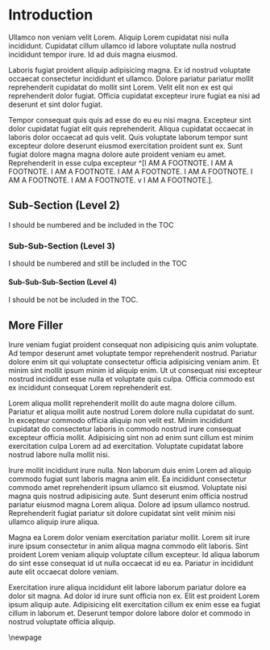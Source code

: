 # Introduction

Ullamco non veniam velit Lorem. Aliquip Lorem cupidatat nisi nulla incididunt.
Cupidatat cillum ullamco id labore voluptate nulla nostrud incididunt tempor
irure. Id ad duis magna eiusmod.

Laboris fugiat proident aliquip adipisicing magna. Ex id nostrud voluptate
occaecat consectetur incididunt et ullamco. Dolore pariatur pariatur mollit
reprehenderit cupidatat do mollit sint Lorem. Velit elit non ex est qui
reprehenderit dolor fugiat. Officia cupidatat excepteur irure fugiat ea nisi ad
deserunt et sint dolor fugiat.

Tempor consequat quis quis ad esse do eu eu nisi magna. Excepteur sint dolor
cupidatat fugiat elit quis reprehenderit. Aliqua cupidatat occaecat in laboris
dolor occaecat ad quis velit. Quis voluptate laborum tempor sunt excepteur
dolore deserunt eiusmod exercitation proident sunt ex. Sunt fugiat dolore magna
magna dolore aute proident veniam eu amet. Reprehenderit in esse culpa excepteur
^[I AM A FOOTNOTE. I AM A FOOTNOTE. I AM A FOOTNOTE. I AM A FOOTNOTE. I AM A
FOOTNOTE. I AM A FOOTNOTE. I AM A FOOTNOTE. v I AM A FOOTNOTE.].

## Sub-Section (Level 2)

I should be numbered and be included in the TOC

### Sub-Sub-Section (Level 3)

I should be numbered and still be included in the TOC

#### Sub-Sub-Sub-Section (Level 4)

I should be not be included in the TOC.

## More Filler

Irure veniam fugiat proident consequat non adipisicing quis anim voluptate. Ad
tempor deserunt amet voluptate tempor reprehenderit nostrud. Pariatur dolore
enim sit qui voluptate consectetur officia adipisicing veniam anim. Et minim
sint mollit ipsum minim id aliquip enim. Ut ut consequat nisi excepteur nostrud
incididunt esse nulla et voluptate quis culpa. Officia commodo est ex incididunt
consequat Lorem reprehenderit est.

Lorem aliqua mollit reprehenderit mollit do aute magna dolore cillum. Pariatur
et aliqua mollit aute nostrud Lorem dolore nulla cupidatat do sunt. In excepteur
commodo officia aliquip non velit est. Minim incididunt cupidatat do consectetur
laboris in commodo nostrud irure consequat excepteur officia mollit. Adipisicing
sint non ad enim sunt cillum est minim exercitation culpa Lorem ad ad
exercitation. Voluptate cupidatat labore nostrud labore nulla mollit nisi.

Irure mollit incididunt irure nulla. Non laborum duis enim Lorem ad aliquip
commodo fugiat sunt laboris magna anim elit. Ea incididunt consectetur commodo
amet reprehenderit ipsum ullamco sit eiusmod. Voluptate nisi magna quis nostrud
adipisicing aute. Sunt deserunt enim officia nostrud pariatur eiusmod magna
Lorem aliqua. Dolore ad ipsum ullamco nostrud. Reprehenderit fugiat pariatur sit
dolore cupidatat sint velit minim nisi ullamco aliquip irure aliqua.

Magna ea Lorem dolor veniam exercitation pariatur mollit. Lorem sit irure irure
ipsum consectetur in anim aliqua magna commodo elit laboris. Sint proident Lorem
veniam aliquip voluptate cillum excepteur. Id aliqua laborum do sint esse
consequat id ut nulla occaecat id eu ea. Pariatur in incididunt aute elit
occaecat dolore veniam.

Exercitation irure aliqua incididunt elit labore laborum pariatur dolore ea
dolor sit magna. Ad dolor id irure sunt officia non ex. Elit est proident Lorem
ipsum aliquip aute. Adipisicing elit exercitation cillum ex enim esse ea fugiat
cillum in laborum et. Deserunt tempor dolore labore dolor et commodo in nostrud
voluptate officia aliquip.

\newpage
